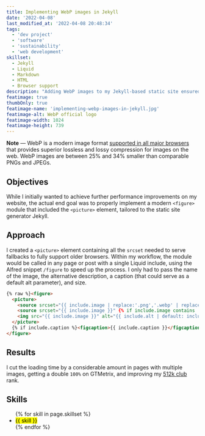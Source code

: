 ```yaml
---
title: Implementing WebP images in Jekyll
date: '2022-04-08'
last_modified_at: '2022-04-08 20:48:34'
tags:
  - 'dev project'
  - 'software'
  - 'sustainability'
  - 'web development'
skillset:
  - Jekyll
  - Liquid
  - Markdown
  - HTML
  - Browser support
description: "Adding WebP images to my Jekyll-based static site ensured new levels of optimisation and performance."
featimage: true
thumbOnly: true
featimage-name: 'implementing-webp-images-in-jekyll.jpg'
featimage-alt: WebP official logo
featimage-width: 1024
featimage-height: 739
---
```

<aside class="warning">
  <p><strong>Note</strong> — WebP is a modern image format <a href="https://caniuse.com/?search=webp">supported in all major browsers</a> that provides superior lossless and lossy compression for images on the web. WebP images are between 25% and 34% smaller than comparable PNGs and JPEGs.</p>
</aside>

## Objectives

While I initially wanted to achieve further performance improvements on my website, the actual end goal was to properly implement a modern `<figure>` module that included the `<picture>` element, tailored to the static site generator Jekyll.

## Approach

I created a `<picture>` element containing all the `srcset` needed to serve fallbacks to fully support older browsers. Within my workflow, the module would be called in any page or post with a single Liquid include, using the Alfred snippet `/figure` to speed up the process. I only had to pass the name of the image, the alternative description, a caption (that could serve as a default alt parameter), and size.

```html
{% raw %}<figure>
  <picture>
    <source srcset="{{ include.image | replace:'.png','.webp' | replace:'.jpg','.webp' | replace:'.jpeg','.webp' }}" type="image/webp">
    <source srcset="{{ include.image }}" {% if include.image contains '.jpg' or include.image contains '.jpeg' %}type="image/jpeg"{% elsif include.image contains '.png' %}type="image/png"{% endif %}>
    <img src="{{ include.image }}" alt="{{ include.alt | default: include.caption }}" {{ include.width ? include.width | prepend: 'width="' | append: '"' }} {{ include.height ? include.height | prepend: 'height="' | append: '"' }}>
  </picture>
  {% if include.caption %}<figcaption>{{ include.caption }}</figcaption>{% endif -%}{% endraw %}
</figure>
```

## Results

I cut the loading time by a considerable amount in pages with multiple images, getting a double `100%` on GTMetrix, and improving my [512k club](https://512kb.club/#100) rank.

## Skills

<ul class="list-inline">
  {% for skill in page.skillset %}
  <li><mark>{{ skill }}</mark></li>
  {% endfor %}
</ul>